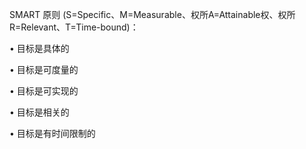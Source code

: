 SMART 原则 (S=Specific、M=Measurable、权所A=Attainable权、权所R=Relevant、T=Time-bound)：

• 目标是具体的

• 目标是可度量的

• 目标是可实现的

• 目标是相关的

• 目标是有时间限制的
